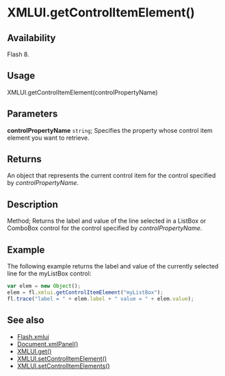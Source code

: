 # XMLUI.getControlItemElement()

## Availability

Flash 8.

## Usage

XMLUI.getControlItemElement(controlPropertyName)

## Parameters

**controlPropertyName** `string`; Specifies the property whose control item element you want to retrieve.

## Returns

An object that represents the current control item for the control specified by *controlPropertyName*.

## Description

Method; Returns the label and value of the line selected in a ListBox or ComboBox control for the control specified by
*controlPropertyName*.

## Example

The following example returns the label and value of the currently selected line for the myListBox control:

```javascript
var elem = new Object();
elem = fl.xmlui.getControlItemElement("myListBox");
fl.trace("label = " + elem.label + " value = " + elem.value);
```

## See also

- [Flash.xmlui](../Flash_object/Flash81.md)
- [Document.xmlPanel()](../Document_object/Document6198.md)
- [XMLUI.get()](../XMLUI_object/XMLUI2.md)
- [XMLUI.setControlItemElement()](../XMLUI_object/XMLUI7.md)
- [XMLUI.setControlItemElements()](../XMLUI_object/XMLUI8.md)
